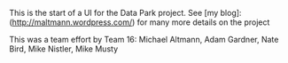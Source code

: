 This is the start of a UI for the Data Park project.
See [my blog]:(http://maltmann.wordpress.com/) for many more details on the project

This was a team effort by Team 16: Michael Altmann, Adam Gardner, Nate Bird, Mike Nistler, Mike Musty
